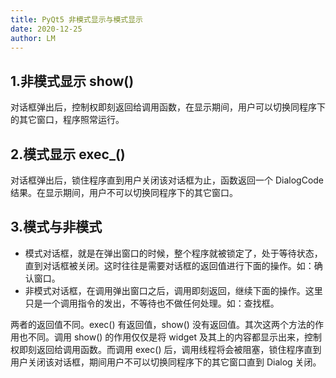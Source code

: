 ```yaml
---
title: PyQt5 非模式显示与模式显示
date: 2020-12-25
author: LM
---
```


## 1.非模式显示 show()

对话框弹出后，控制权即刻返回给调用函数，在显示期间，用户可以切换同程序下的其它窗口，程序照常运行。

## 2.模式显示 exec_()

对话框弹出后，锁住程序直到用户关闭该对话框为止，函数返回一个 DialogCode 结果。在显示期间，用户不可以切换同程序下的其它窗口。

## 3.模式与非模式

- 模式对话框，就是在弹出窗口的时候，整个程序就被锁定了，处于等待状态，直到对话框被关闭。这时往往是需要对话框的返回值进行下面的操作。如：确认窗口。
- 非模式对话框，在调用弹出窗口之后，调用即刻返回，继续下面的操作。这里只是一个调用指令的发出，不等待也不做任何处理。如：查找框。

两者的返回值不同。exec() 有返回值，show() 没有返回值。其次这两个方法的作用也不同。调用 show() 的作用仅仅是将 widget 及其上的内容都显示出来，控制权即刻返回给调用函数。而调用 exec() 后，调用线程将会被阻塞，锁住程序直到用户关闭该对话框，期间用户不可以切换同程序下的其它窗口直到 Dialog 关闭。
